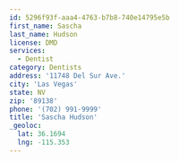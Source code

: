 ```yaml
---
id: 5296f93f-aaa4-4763-b7b8-740e14795e5b
first_name: Sascha
last_name: Hudson
license: DMD
services:
  - Dentist
category: Dentists
address: '11748 Del Sur Ave.'
city: 'Las Vegas'
state: NV
zip: '89138'
phone: '(702) 991-9999'
title: 'Sascha Hudson'
_geoloc:
  lat: 36.1694
  lng: -115.353
---
```

